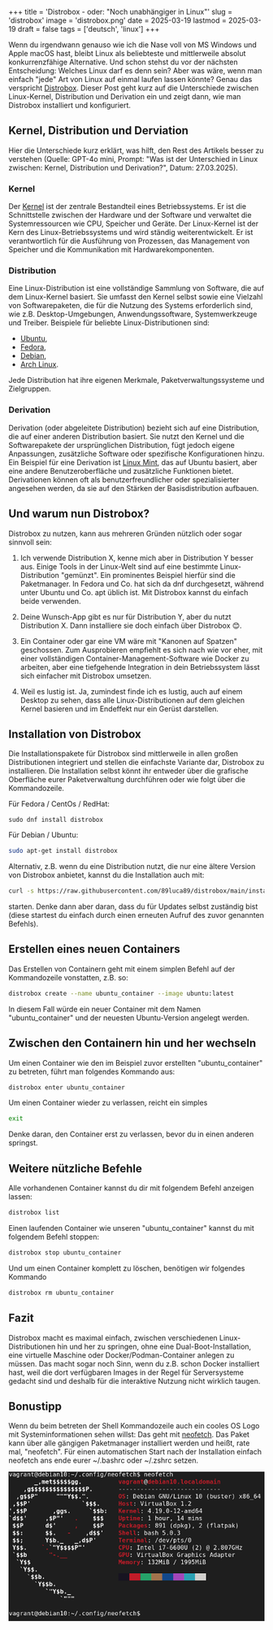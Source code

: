 +++
title = 'Distrobox - oder: "Noch unabhängiger in Linux"'
slug = 'distrobox'
image = 'distrobox.png'
date = 2025-03-19
lastmod = 2025-03-19
draft = false
tags = ['deutsch', 'linux']
+++

Wenn du irgendwann genauso wie ich die Nase voll von MS Windows und Apple macOS hast, bleibt Linux als beliebteste 
und mittlerweile absolut konkurrenzfähige Alternative. Und schon stehst du vor der nächsten Entscheidung: 
Welches Linux darf es denn sein? Aber was wäre, wenn man einfach "jede" Art von Linux auf einmal laufen lassen könnte? 
Genau das verspricht <a href="https://distrobox.it/" target="_blank">Distrobox</a>. Dieser Post geht kurz auf die Unterschiede 
zwischen Linux-Kernel, Distribution und Derivation ein und zeigt dann, wie man Distrobox installiert und konfiguriert.

## Kernel, Distribution und Derviation

Hier die Unterschiede kurz erklärt, was hilft, den Rest des Artikels besser zu verstehen (Quelle: GPT-4o mini, 
Prompt: "Was ist der Unterschied in Linux zwischen: Kernel, Distribution und Derivation?", Datum: 27.03.2025).

### Kernel 
Der <a href="https://kernel.org/" target="_blank">Kernel</a> ist der zentrale Bestandteil eines Betriebssystems. 
Er ist die Schnittstelle zwischen der Hardware und der Software und verwaltet die Systemressourcen wie CPU, Speicher und Geräte. 
Der Linux-Kernel ist der Kern des Linux-Betriebssystems und wird ständig weiterentwickelt. 
Er ist verantwortlich für die Ausführung von Prozessen, das Management von Speicher und die Kommunikation mit Hardwarekomponenten.

### Distribution
Eine Linux-Distribution ist eine vollständige Sammlung von Software, die auf dem Linux-Kernel basiert. 
Sie umfasst den Kernel selbst sowie eine Vielzahl von Softwarepaketen, die für die Nutzung des Systems erforderlich sind, 
wie z.B. Desktop-Umgebungen, Anwendungssoftware, Systemwerkzeuge und Treiber. Beispiele für beliebte Linux-Distributionen sind:

- <a href="https://ubuntu.com/" target="_blank">Ubuntu</a>,
- <a href="https://fedoraproject.org/" target="_blank">Fedora</a>,
- <a href="https://www.debian.org/" target="_blank">Debian</a>,
- <a href="https://archlinux.org/" target="_blank">Arch Linux</a>.

Jede Distribution hat ihre eigenen Merkmale, Paketverwaltungssysteme und Zielgruppen.

### Derivation
Derivation (oder abgeleitete Distribution) bezieht sich auf eine Distribution, die auf einer anderen Distribution basiert. 
Sie nutzt den Kernel und die Softwarepakete der ursprünglichen Distribution, fügt jedoch eigene Anpassungen, 
zusätzliche Software oder spezifische Konfigurationen hinzu. Ein Beispiel für eine Derivation ist <a href="https://www.linuxmint.com/" target="_blank">Linux Mint</a>, das auf Ubuntu basiert, 
aber eine andere Benutzeroberfläche und zusätzliche Funktionen bietet. 
Derivationen können oft als benutzerfreundlicher oder spezialisierter angesehen werden, 
da sie auf den Stärken der Basisdistribution aufbauen.

## Und warum nun Distrobox?
Distrobox zu nutzen, kann aus mehreren Gründen nützlich oder sogar sinnvoll sein:

1. Ich verwende Distribution X, kenne mich aber in Distribution Y besser aus.
Einige Tools in der Linux-Welt sind auf eine bestimmte Linux-Distribution "gemünzt". Ein prominentes Beispiel hierfür sind die Paketmanager. In Fedora und Co. hat sich da dnf durchgesetzt, während unter Ubuntu und Co. apt üblich ist. Mit Distrobox kannst du einfach beide verwenden.

2. Deine Wunsch-App gibt es nur für Distribution Y, aber du nutzt Distribution X.
Dann installiere sie doch einfach über Distrobox 😊.

3. Ein Container oder gar eine VM wäre mit "Kanonen auf Spatzen" geschossen.
Zum Ausprobieren empfiehlt es sich nach wie vor eher, mit einer vollständigen Container-Management-Software wie Docker zu arbeiten, aber eine tiefgehende Integration in dein Betriebssystem lässt sich einfacher mit Distrobox umsetzen.

4. Weil es lustig ist.
Ja, zumindest finde ich es lustig, auch auf einem Desktop zu sehen, dass alle Linux-Distributionen auf dem gleichen Kernel basieren und im Endeffekt nur ein Gerüst darstellen.

## Installation von Distrobox

Die Installationspakete für Distrobox sind mittlerweile in allen großen Distributionen integriert und stellen die einfachste Variante dar, Distrobox zu installieren. Die Installation selbst könnt ihr entweder über die grafische Oberfläche eurer Paketverwaltung durchführen oder wie folgt über die Kommandozeile.

Für Fedora / CentOs / RedHat:
```shell
sudo dnf install distrobox 
```

Für Debian / Ubuntu:
```sh
sudo apt-get install distrobox
```

Alternativ, z.B. wenn du eine Distribution nutzt, die nur eine ältere Version von Distrobox anbietet, kannst du die Installation auch mit:

```bash
curl -s https://raw.githubusercontent.com/89luca89/distrobox/main/install | sudo sh
```

starten. Denke dann aber daran, dass du für Updates selbst zuständig bist (diese startest du einfach durch einen erneuten Aufruf des zuvor genannten Befehls).

## Erstellen eines neuen Containers
Das Erstellen von Containern geht mit einem simplen Befehl auf der Kommandozeile vonstatten, z.B. so:

```bash
distrobox create --name ubuntu_container --image ubuntu:latest
```

In diesem Fall würde ein neuer Container mit dem Namen "ubuntu_container" und der neuesten Ubuntu-Version angelegt werden.

## Zwischen den Containern hin und her wechseln

Um einen Container wie den im Beispiel zuvor erstellten "ubuntu_container" zu betreten, führt man folgendes Kommando aus:

```bash
distrobox enter ubuntu_container
```

Um einen Container wieder zu verlassen, reicht ein simples

```bash
exit
```

Denke daran, den Container erst zu verlassen, bevor du in einen anderen springst.

## Weitere nützliche Befehle
Alle vorhandenen Container kannst du dir mit folgendem Befehl anzeigen lassen:

```bash
distrobox list
```

Einen laufenden Container wie unseren "ubuntu_container" kannst du mit folgendem Befehl stoppen:

```bash
distrobox stop ubuntu_container
```

Und um einen Container komplett zu löschen, benötigen wir folgendes Kommando

```bash
distrobox rm ubuntu_container
```

## Fazit

Distrobox macht es maximal einfach, zwischen verschiedenen Linux-Distributionen hin und her zu springen, ohne eine Dual-Boot-Installation, eine virtuelle Maschine oder Docker/Podman-Container anlegen zu müssen. Das macht sogar noch Sinn, wenn du z.B. schon Docker installiert hast, weil die dort verfügbaren Images in der Regel für Serversysteme gedacht sind und deshalb für die interaktive Nutzung nicht wirklich taugen.

## Bonustipp

Wenn du beim betreten der Shell Kommandozeile auch ein cooles OS Logo mit Systeminformationen sehen willst:
Das geht mit <a href="https://github.com/dylanaraps/neofetch" target="_blank">neofetch</a>. Das Paket kann über alle gängigen Paketmanager installiert werden und heißt, rate mal, "neofetch".
Für einen automatischen Start nach der Installation einfach neofetch ans ende eurer ~/.bashrc oder ~/.zshrc setzen.

![Neofetch](edit_neofetch.png)